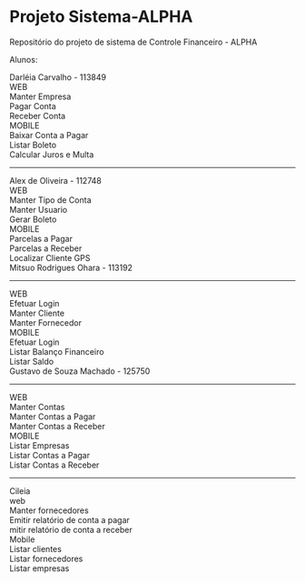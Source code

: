 Projeto Sistema-ALPHA
==========================

Repositório do projeto de sistema de Controle Financeiro - ALPHA 


Alunos:

Darléia Carvalho - 113849 <br>
  WEB <br>
    Manter Empresa <br>
    Pagar Conta <br>
    Receber Conta <br>
  MOBILE <br>
    Baixar Conta a Pagar <br>
    Listar Boleto <br>
    Calcular Juros e Multa <hr>

Alex de Oliveira - 112748 <br>
  WEB <br> 
    Manter Tipo de Conta <br>
    Manter Usuario <br>
    Gerar Boleto <br>
  MOBILE <br>
    Parcelas a Pagar <br>
    Parcelas a Receber <br>
    Localizar Cliente GPS <br>
Mitsuo Rodrigues Ohara - 113192 <hr>
  WEB <br>
    Efetuar Login <br>
    Manter Cliente <br>
    Manter Fornecedor <br>
  MOBILE <br>
    Efetuar Login <br>
    Listar Balanço Financeiro <br>
    Listar Saldo <br>
Gustavo de Souza Machado - 125750 <hr>
  WEB <br>
    Manter Contas <br>
    Manter Contas a Pagar <br>
    Manter Contas a Receber <br>
  MOBILE <br>
    Listar Empresas <br>
    Listar Contas a Pagar <br>
    Listar Contas a Receber <hr>
    
 Cileia <br>
  web <br>
    Manter fornecedores <br>
    Emitir relatório de conta a pagar <br>
    mitir relatório de conta a receber <br>
  Mobile <br>
    Listar clientes <br>
    Listar fornecedores <br>
    Listar empresas <br>

